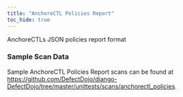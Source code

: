 ```yaml
---
title: "AnchoreCTL Policies Report"
toc_hide: true
---
```

AnchoreCTLs JSON policies report format
### Sample Scan Data
Sample AnchoreCTL Policies Report scans can be found at https://github.com/DefectDojo/django-DefectDojo/tree/master/unittests/scans/anchorectl_policies.